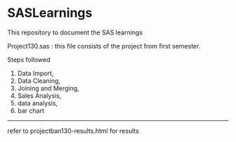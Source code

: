 # SASLearnings

This repository to document the SAS learnings

Project130.sas : this file consists of the project from first semester. 

Steps followed
1) Data Import, 
2) Data Cleaning, 
3) Joining and Merging, 
4) Sales Analysis, 
5) data analysis, 
6) bar chart

---
refer to projectban130-results.html for results
